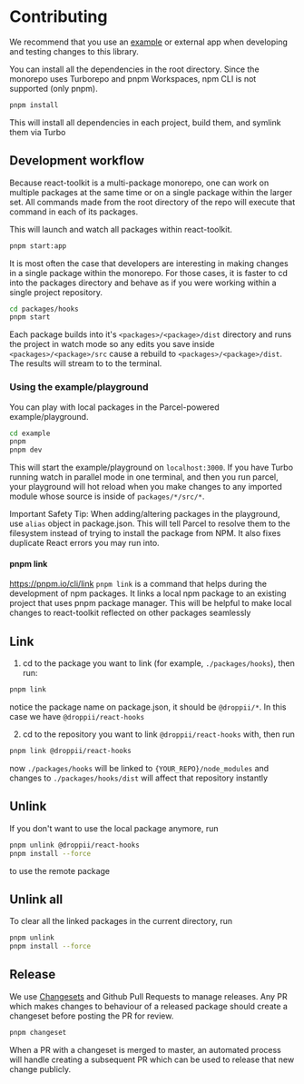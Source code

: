 # Contributing

We recommend that you use an [example](./example) or external app when
developing and testing changes to this library.

You can install all the dependencies in the root directory. Since the monorepo
uses Turborepo and pnpm Workspaces, npm CLI is not supported (only pnpm).

```sh
pnpm install
```

This will install all dependencies in each project, build them, and symlink them
via Turbo

## Development workflow

Because react-toolkit is a multi-package monorepo, one can work on multiple
packages at the same time or on a single package within the larger set. All
commands made from the root directory of the repo will execute that command in
each of its packages.

This will launch and watch all packages within react-toolkit.

```sh
pnpm start:app
```

It is most often the case that developers are interesting in making changes in a
single package within the monorepo. For those cases, it is faster to cd into the
packages directory and behave as if you were working within a single project
repository.

```sh
cd packages/hooks
pnpm start
```

Each package builds into it's `<packages>/<package>/dist` directory and runs the
project in watch mode so any edits you save inside `<packages>/<package>/src`
cause a rebuild to `<packages>/<package>/dist`. The results will stream to to
the terminal.

### Using the example/playground

You can play with local packages in the Parcel-powered example/playground.

```sh
cd example
pnpm
pnpm dev
```

This will start the example/playground on `localhost:3000`. If you have Turbo
running watch in parallel mode in one terminal, and then you run parcel, your
playground will hot reload when you make changes to any imported module whose
source is inside of `packages/*/src/*`.

Important Safety Tip: When adding/altering packages in the playground, use
`alias` object in package.json. This will tell Parcel to resolve them to the
filesystem instead of trying to install the package from NPM. It also fixes
duplicate React errors you may run into.

#### pnpm link

https://pnpm.io/cli/link `pnpm link` is a command that helps during the
development of npm packages. It links a local npm package to an existing project
that uses pnpm package manager. This will be helpful to make local changes to
react-toolkit reflected on other packages seamlessly

## Link

1. cd to the package you want to link (for example, `./packages/hooks`), then
   run:

```sh
pnpm link
```

notice the package name on package.json, it should be `@droppii/*`. In this case
we have `@droppii/react-hooks`

2. cd to the repository you want to link `@droppii/react-hooks` with, then run

```sh
pnpm link @droppii/react-hooks
```

now `./packages/hooks` will be linked to `{YOUR_REPO}/node_modules` and changes
to `./packages/hooks/dist` will affect that repository instantly

## Unlink

If you don't want to use the local package anymore, run

```sh
pnpm unlink @droppii/react-hooks
pnpm install --force
```

to use the remote package

## Unlink all

To clear all the linked packages in the current directory, run

```sh
pnpm unlink
pnpm install --force
```

## Release

We use [Changesets](https://github.com/changesets/changesets) and Github Pull
Requests to manage releases. Any PR which makes changes to behaviour of a
released package should create a changeset before posting the PR for review.

```sh
pnpm changeset
```

When a PR with a changeset is merged to master, an automated process will handle
creating a subsequent PR which can be used to release that new change publicly.
